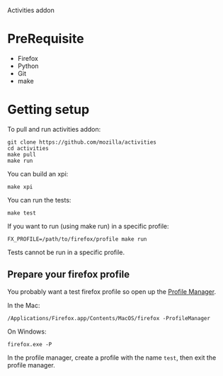 Activities addon

PreRequisite
===============

* Firefox
* Python
* Git
* make

Getting setup
=====================

To pull and run activities addon:
  
    git clone https://github.com/mozilla/activities
    cd activities
    make pull
    make run
  
You can build an xpi:

    make xpi
  
You can run the tests:

    make test
  

If you want to run (using make run) in a specific profile:

    FX_PROFILE=/path/to/firefox/profile make run
  
Tests cannot be run in a specific profile.


Prepare your firefox profile
-----------------------------

You probably want a test firefox profile so open up the [Profile Manager](http://kb.mozillazine.org/Profile_manager).

In the Mac:

    /Applications/Firefox.app/Contents/MacOS/firefox -ProfileManager

On Windows:

    firefox.exe -P

In the profile manager, create a profile with the name `test`, then exit the profile manager.
